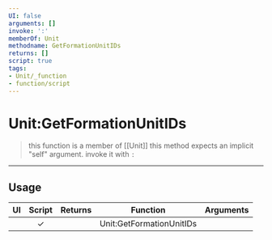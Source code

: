 ```yaml
---
UI: false
arguments: []
invoke: ':'
memberOf: Unit
methodname: GetFormationUnitIDs
returns: []
script: true
tags:
- Unit/_function
- function/script
---
```

# Unit:GetFormationUnitIDs
> this function is a member of [[Unit]]
> this method expects an implicit "self" argument. invoke it with `:`
-----
## Usage
|  UI | Script | Returns | Function | Arguments |
|:---:|:------:|-------:|:--------:|:---------|
| |✓||Unit:GetFormationUnitIDs||
